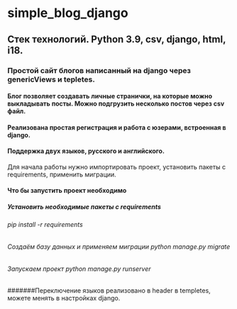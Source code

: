 # simple_blog_django
## Стек технологий. Python 3.9, csv, django, html, i18.
### Простой сайт блогов написанный на django через genericViews и tepletes.
#### Блог позволяет создавать личные странички, на которые можно выкладывать посты. Можно подгрузить несколько постов через csv файл.
#### Реализована простая регистрация и работа с юзерами, встроенная в django.
#### Поддержка двух языков, русского и английского.
Для начала работы нужно импортировать проект, установить пакеты с requirements, применить миграции.
#### Что бы запустить проект необходимо
##### Установить необходимые пакеты с requirements
###### pip install -r requirements
###### Создаём базу данных и применяем миграции python manage.py migrate
###### Запускаем проект python manage.py runserver
#######Переключение языков реализовано в header в templetes, можете менять в настройках django.
